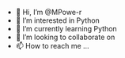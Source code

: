 - 👋 Hi, I’m @MPowe-r
- 👀 I’m interested in Python
- 🌱 I’m currently learning Python
- 💞️ I’m looking to collaborate on 
- 📫 How to reach me ...

<!---
MPowe-r/MPowe-r is a ✨ special ✨ repository because its `README.md` (this file) appears on your GitHub profile.
You can click the Preview link to take a look at your changes.
--->
